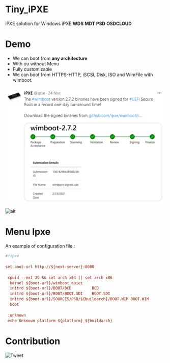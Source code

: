 # Tiny_iPXE

iPXE solution for Windows iPXE **WDS** **MDT** **PSD** **OSDCLOUD**

# Demo

* We can boot from **any architecture**
* With ou without Menu
* Fully customizable
* We can boot from HTTPS-HTTP, iSCSI, Disk, ISO and WimFile with wimboot.

![Auhtors_img](/Resources/Tweet.PNG)


![alt](https://github.com/JM2K69/Tiny_iPXE/blob/main/Resources/img/demo.gif)

# Menu Ipxe

An example of configuration file :

```ini
#!ipxe

set boot-url http://${next-server}:8080

 cpuid --ext 29 && set arch x64 || set arch x86
  kernel ${boot-url}/wimboot quiet
  initrd ${boot-url}/BOOT/BCD         BCD
  initrd ${boot-url}/BOOT/BOOT.SDI    BOOT.SDI
  initrd ${boot-url}/SOURCES/PSD/${buildarch}/BOOT.WIM BOOT.WIM
  boot

 :unknown
 echo Unknown platform ${platform}_${buildarch}
```

# Contribution

![Tweet](https://twitter.com/ipxe/status/1362179198979366919?s=20)